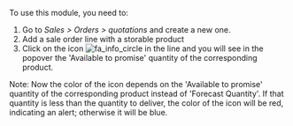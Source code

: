 To use this module, you need to:

1.  Go to *Sales \> Orders \> quotations* and create a new one.
2.  Add a sale order line with a storable product
3.  Click on the icon
    ![fa_info_circle](../static/src/img/info-circle-solid.png) in the
    line and you will see in the popover the 'Available to promise'
    quantity of the corresponding product.

Note: Now the color of the icon depends on the 'Available to promise'
quantity of the corresponding product instead of 'Forecast Quantity'. If
that quantity is less than the quantity to deliver, the color of the
icon will be red, indicating an alert; otherwise it will be blue.

